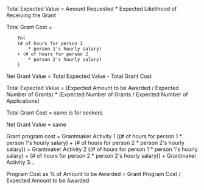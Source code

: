 
Total Expected Value = Amount Requested * Expected Likelihood of Receiving the Grant

Total Grant Cost = 

		fn(
		(# of hours for person 1 
			* person 1's hourly salary) 
		+ (# of hours for person 2 
			* person 2's hourly salary)
		) 
Net Grant Value = Total Expected Value - Total Grant Cost




Total Expected Value = 
	(Expected Amount to be Awarded / Expected Number of Grants) * 
	(Expected Number of Grants / Expected Number of Applications)

Total Grant Cost = same is for seekers

Net Grant Value = same

Grant program cost = Grantmaker Activity 1 ((# of hours for person 1 * person 1's hourly salary) + (# of hours for person 2 * person 2's hourly salary)) +  Grantmaker Activity 2 ((# of hours for person 1 * person 1's hourly salary) + (# of hours for person 2 * person 2's hourly salary)) + Grantmaker Activity 3...

Program Cost as % of Amount to be Awarded = Grant Program Cost / Expected Amount to be Awarded